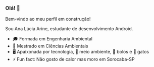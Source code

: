 ### Olá! 👋

Bem-vindo ao meu perfil em construção!

Sou Ana Lúcia Arine, estudante de desenvolvimento Android.  

- 🎓 Formada em Engenharia Ambiental
- 🔬 Mestrado em Ciências Ambientais
- 🖥️ Apaixonada por tecnologia, 🌱 meio ambiente, 🍰 bolos e 🐾 gatos
- ⚡ Fun fact: Não gosto de calor mas moro em Sorocaba-SP
